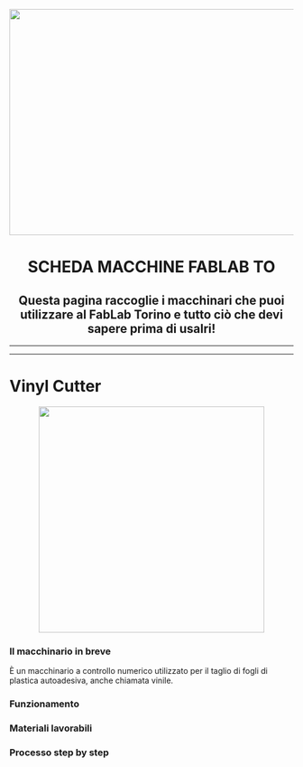 <p align="center">
  <img width="600" height="400" src="https://torinotechmap.it/wp-content/uploads/2020/08/fablabto-logo.png">
</p>
<h1 align="center">
SCHEDA MACCHINE FABLAB TO
</h1>

<h2 align="center">
Questa pagina raccoglie i macchinari che puoi utilizzare al FabLab Torino e tutto ciò che devi sapere prima di usalri!
</h2>

***
***

# Vinyl Cutter
<p align="center">
  <img width="400" height="400" src="https://fasrsushi468.weebly.com/uploads/1/2/5/8/125843711/943085671.jpg">
</p>

### Il macchinario in breve
È un macchinario a controllo numerico utilizzato per il taglio di fogli di plastica autoadesiva, anche chiamata vinile. 
### Funzionamento
### Materiali lavorabili
### Processo step by step